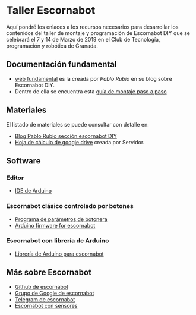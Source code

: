 # Taller Escornabot
Aquí pondré los enlaces a los recursos necesarios para desarrollar los contenidos del taller de montaje y programación de Escornabot DIY que se celebrará el 7 y 14 de Marzo de 2019 en el Club de Tecnología, programación y robótica de Granada.

## Documentación fundamental
* [web fundamental](https://pablorubma.cc/escornabot/version-diy/) es la creada por *Pablo Rubio* en su blog sobre Escornabot DIY.
* Dentro de ella se encuentra esta [guía de montaje paso a paso](https://drive.google.com/file/d/1zBm-xJoA5dCqq5uivCe1o336cyu683VY/view)

## Materiales
El listado de materiales se puede consultar con detalle en:
* [Blog Pablo Rubio sección escornabot DIY](https://pablorubma.cc/escornabot/version-diy/)
* [Hoja de cálculo de google drive](https://docs.google.com/spreadsheets/d/1IxyG6Sju1tBcJaxYWmWw-s-ZDJP2TgPav1Ozzr1-euI/edit?usp=sharing) creada por Servidor.

## Software
### Editor
* [IDE de Arduino](https://www.arduino.cc/en/Main/Software)

### Escornabot clásico controlado por botones
* [Programa de parámetros de botonera](/ficheros_taller/software/botonera.zip)
* [Arduino firmware for escornabot](https://github.com/escornabot/arduino/releases)

### Escornabot con librería de Arduino
* [Librería de Arduino para escornabot](https://github.com/escornabot/libreria-arduino)

## Más sobre Escornabot
* [Github de escornabot](https://github.com/escornabot)
* [Grupo de Google de escornabot](https://groups.google.com/forum/#!forum/escornabot_users)
* [Telegram de escornabot](https://t.me/escornafans)
* [Escornabot con sensores](https://github.com/pedroruizf/escornabot_sensores)
